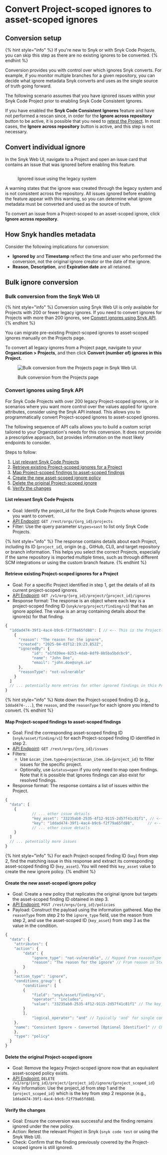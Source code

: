 # Convert Project-scoped ignores to asset-scoped ignores

## Conversion setup

{% hint style="info" %}
If you're new to Snyk or with Snyk Code Projects, you can skip this step as there are no existing ignores to be converted.
{% endhint %}

Conversion provides you with control over which ignores Snyk converts. For example, if you monitor multiple branches for a given repository, you can decide what ignore metadata Snyk converts and uses as the single source of truth going forward.

The following scenario assumes that you have ignored issues within your Snyk Code Project prior to enabling Snyk Code Consistent Ignores.

If you have enabled the **Snyk Code Consistent Ignores** feature and have not performed a rescan since, in order for the **Ignore across repository** button to be active, it is possible that you need to [retest the Project](../../../../scan-with-snyk/snyk-code/manage-code-vulnerabilities/#retesting-code-repository). In most cases, the **Ignore across repository** button is active, and this step is not necessary.

## Convert individual ignore

In the Snyk Web UI, navigate to a Project and open an issue card that contains an issue that was ignored before enabling this feature.

<figure><img src="../../../../.gitbook/assets/Ignored-issue-using-legacy-system.png" alt=""><figcaption><p>Ignored issue using the legacy system</p></figcaption></figure>

A warning states that the ignore was created through the legacy system and is not consistent across the repository. All issues ignored before enabling the feature appear with this warning, so you can determine what ignore metadata must be converted and used as the source of truth.&#x20;

To convert an issue from a Project-scoped to an asset-scoped ignore, click **Ignore across repository**.

## How Snyk handles metadata

Consider the following implications for conversion:&#x20;

* **Ignored by** and **Timestamp** reflect the time and user who performed the conversion, not the original ignore creator or the date of the ignore.
* **Reason**, **Description**, and **Expiration date** are all retained.

## Bulk ignore conversion

### Bulk conversion from the Snyk Web UI

{% hint style="info" %}
Conversion using Snyk Web UI is only available for Projects with 200 or fewer legacy ignores. If you need to convert ignores for Projects with more than 200 ignores, see [Convert ignores using Snyk API](convert-project-scoped-ignores-to-asset-scoped-ignores.md#convert-ignores-using-snyk-api).
{% endhint %}

You can migrate pre-existing Project-scoped ignores to asset-scoped ignores manually on the Projects page.&#x20;

To convert all legacy ignores from a Project page, navigate to your **Organization > Projects**, and then click **Convert (number of) ignores in this Project.**

<figure><img src="https://lh7-rt.googleusercontent.com/slidesz/AGV_vUf8vec5WgI3BrzPhkFHTmvuC4aPFWIsYWnMry83OueLkgImeYxYm2mFD_Ixu5-CF97pmgnjfaw1dc0tMGemmrEzsE4_kM5jJqzbxbTm7MZEUEPQEGOeIHuAeoCqoLTEVbzl4Zf1Pg=s2048?key=IJQqGeWGXBW00dvkAmRgPg" alt="Bulk conversion from the Projects page in Snyk Web UI."><figcaption><p>Bulk conversion from the Projects page</p></figcaption></figure>

### Convert ignores using Snyk API

For Snyk Code Projects with over 200 legacy Project-scoped ignores, or in scenarios where you want more control over the values applied for ignore attributes, consider using the Snyk API instead. This allows you to programmatically convert Project-scoped ignores to asset-scoped ignores.

The following sequence of API calls allows you to build a custom script tailored to your Organization's needs for this conversion. It does not provide a prescriptive approach, but provides information on the most likely endpoints to consider.

Steps to follow:

1. [List relevant Snyk Code Projects](convert-project-scoped-ignores-to-asset-scoped-ignores.md#list-relevant-snyk-code-projects)
2. [Retrieve existing Project-scoped ignores for a Project](convert-project-scoped-ignores-to-asset-scoped-ignores.md#retrieve-existing-project-scoped-ignores-for-a-project)
3. [Map Project-scoped findings to asset-scoped findings](convert-project-scoped-ignores-to-asset-scoped-ignores.md#map-project-scoped-findings-to-asset-scoped-findings)
4. [Create the new asset-scoped ignore policy](convert-project-scoped-ignores-to-asset-scoped-ignores.md#create-the-new-asset-scoped-ignore-policy)
5. [Delete the original Project-scoped ignore](convert-project-scoped-ignores-to-asset-scoped-ignores.md#delete-the-original-project-scoped-ignore)
6. [Verify the changes](convert-project-scoped-ignores-to-asset-scoped-ignores.md#verify-the-changes)

#### **List relevant Snyk Code Projects**

* Goal: Identify the project\_id for the Snyk Code Projects whose ignores you want to convert.
* [API Endpoint](https://apidocs.snyk.io/?version=2024-10-15#get-/orgs/-org_id-/projects): `GET /rest/orgs/{org_id}/projects`&#x20;
* Filter: Use the query parameter `&types=sast` to list only Snyk Code Projects.

{% hint style="info" %}
The response contains details about each Project, including its ID (`project_id`), origin (e.g., GitHub, CLI), and target repository or branch information. This helps you select the correct Projects, especially if the same repository is imported multiple times, such as through different SCM integrations or using the custom branch feature.
{% endhint %}

#### **Retrieve existing Project-scoped ignores for a Project**

* Goal: For a specific Project identified in step 1, get the details of all its current project-scoped ignores.
* [API Endpoint](https://docs.snyk.io/snyk-api/reference/ignores-v1#org-orgid-project-projectid-ignores): `GET /v1/org/{org_id}/project/{project_id}/ignores`
* Response format: The response is an object where each key is a project-scoped finding ID (`snyk/org/project/finding/v1`) that has an ignore applied. The value is an array containing details about the ignore(s) for that finding.

```javascript
{
  "1ddad474-39f1-4ac4-b9c6-f2f79a65fd88": [ // <-- This is the Project-scoped finding ID
	{
  	  "reason": "The reason for the ignore",
  	  "created": "2025-04-03T12:19:23.852Z",
  	  "ignoredBy": {
    	    "id": "a1fd39ee-8253-4dab-8df9-8b5ba5bdcbc9",
    	    "name": "John Doe",
    	    "email": "john.doe@snyk.io"
  	  },
  	  "reasonType": "not-vulnerable"
	}
  ]
  // ... potentially more entries for other ignored findings in this Project
}
```

{% hint style="info" %}
Note down the Project-scoped finding ID (e.g., `1ddad474-...`), the `reason`, and the `reasonType` for each ignore you intend to convert.
{% endhint %}

#### **Map Project-scoped findings to asset-scoped findings**

* Goal: Find the corresponding asset-scoped finding ID (`snyk/asset/finding/v1`) for each Project-scoped finding ID identified in step 2.
* [API Endpoint](https://apidocs.snyk.io/?version=2024-10-15#get-/orgs/-org_id-/issues): `GET /rest/orgs/{org_id}/issues`
* Filters:
  * Use `&scan_item.type=project&scan_item.id={project_id}` to filter issues for the specific project.
  * Optionally, use `&status=open` if you only need to map open findings. Note that it is possible that ignores findings can also exist for resolved findings.
* Response format: The response contains a list of issues within the Project.

```javascript
{
  "data": [
	{
    	    // ... other issue details
    	    "key_asset": "33235ab8-2535-4f12-9115-2d57f41c81f1", // <-- Asset-scoped ID
    	    "key": "1ddad474-39f1-4ac4-b9c6-f2f79a65fd88",   	// <-- Project-scoped ID
    	    // ... other issue details
	}
  ]
  // ... potentially more issues
}
```

{% hint style="info" %}
For each Project-scoped finding ID (`key`) from step 2, find the matching issue in this response and extract its corresponding asset-scoped finding ID (`key_asset`). You will need this `key_asset` value to create the new ignore policy.
{% endhint %}

#### **Create the new asset-scoped ignore policy**

* Goal: Create a new policy that replicates the original ignore but targets the asset-scoped finding ID obtained in step 3.
* [API Endpoint:](https://apidocs.snyk.io/?version=2024-10-15#post-/orgs/-org_id-/policies) `POST /rest/orgs/{org_id}/policies`
* Payload: Construct the payload using the information gathered. Map the `reasonType` from step 2 to the `ignore_type` field, use the reason from step 2, and use the asset-scoped ID (`key_asset`) from step 3 as the value in the condition.

```javascript
{
  "data": {
	"attributes": {
  	"action": {
    	"data": {
      		"ignore_type": "not-vulnerable", // Mapped from reasonType in Step 2
      		"reason": "The reason for the ignore" // From reason in Step 2
    	}
  	},
  	"action_type": "ignore",
  	"conditions_group": {
    	"conditions": [
      	{
        	"field": "snyk/asset/finding/v1",
        	"operator": "includes",
        	"value": "33235ab8-2535-4f12-9115-2d57f41c81f1" // The key_asset value from Step 3
      	}
    	],
    		"logical_operator": "and" // Typically 'and' for single condition
  	},
  	"name": "Consistent Ignore - Converted [Optional Identifier]" // Choose a meaningful name
	},
	"type": "policy"
  }
}
```

#### **Delete the original Project-scoped ignore**

* Goal: Remove the legacy Project-scoped ignore now that an equivalent asset-scoped policy exists.
* [API Endpoint:](https://docs.snyk.io/snyk-api/reference/ignores-v1#org-orgid-project-projectid-ignore-issueid-3) `DELETE /v1/org/{org_id}/project/{project_id}/ignore/{project_scoped_id}`
* Key Information: Use the project\_id from step 1 and the `{project_scoped_id}` which is the key from step 2 response (e.g., `1ddad474-39f1-4ac4-b9c6-f2f79a65fd88`).

#### **Verify the changes**

* Goal: Ensure the conversion was successful and the finding remains ignored under the new policy.
* Action: Retest the relevant Project in Snyk (`snyk code test` or using the Snyk Web UI).
* Check: Confirm that the finding previously covered by the Project-scoped ignore is still ignored.

